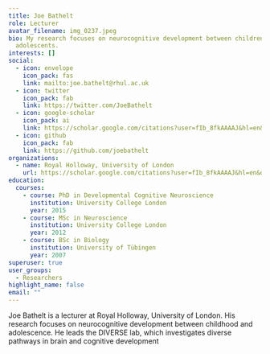 ```yaml
---
title: Joe Bathelt
role: Lecturer
avatar_filename: img_0237.jpeg
bio: My research focuses on neurocognitive development between children and
  adolescents.
interests: []
social:
  - icon: envelope
    icon_pack: fas
    link: mailto:joe.bathelt@rhul.ac.uk
  - icon: twitter
    icon_pack: fab
    link: https://twitter.com/JoeBathelt
  - icon: google-scholar
    icon_pack: ai
    link: https://scholar.google.com/citations?user=fIb_8fkAAAAJ&hl=en&oi=ao
  - icon: github
    icon_pack: fab
    link: https://github.com/joebathelt
organizations:
  - name: Royal Holloway, University of London
    url: https://scholar.google.com/citations?user=fIb_8fkAAAAJ&hl=en&oi=ao
education:
  courses:
    - course: PhD in Developmental Cognitive Neuroscience
      institution: University College London
      year: 2015
    - course: MSc in Neuroscience
      institution: University College London
      year: 2012
    - course: BSc in Biology
      institution: University of Tübingen
      year: 2007
superuser: true
user_groups:
  - Researchers
highlight_name: false
email: ""
---
```

Joe Bathelt is a lecturer at Royal Holloway, University of London. His research focuses on neurocognitive development between childhood and adolescence. He leads the DIVERSE lab, which investigates diverse pathways in brain and cognitive development